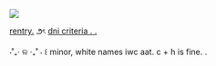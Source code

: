 ![](https://ae01.alicdn.com/kf/S704ccf9de98644f0a9fffd90e1cf8ab5N/In-Stock-Original-GSC-Good-Smile-Nendoroid-1191-Akutagawa-Ryuunosuke-BUNGO-STRAY-DOGS-10CM-Collection-Action.jpg) 

[rentry.](https://rentry.co/idollify) ౨ৎ [dni criteria . .](https://rentry.co/2wwyices)

⋅˚₊‧ ଳ ‧₊˚ ⋅ ꒰ minor, white names iwc aat.   c + h is fine. . ㅤ

